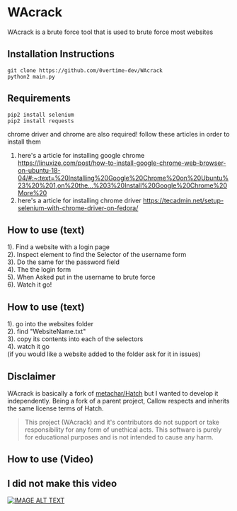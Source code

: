 # WAcrack
WAcrack is a brute force tool that is used to brute force most websites

## Installation Instructions
```
git clone https://github.com/0vertime-dev/WAcrack
python2 main.py
```

## Requirements
```
pip2 install selenium
pip2 install requests
```
chrome driver and chrome are also required!
follow these articles in order to install them
1. here's a article for installing google chrome
   https://linuxize.com/post/how-to-install-google-chrome-web-browser-on-ubuntu-18-04/#:~:text=%20Installing%20Google%20Chrome%20on%20Ubuntu%23%20%201,on%20the...%203%20Install%20Google%20Chrome%20More%20
2. here's a article for installing chrome  driver
   https://tecadmin.net/setup-selenium-with-chrome-driver-on-fedora/

## How to use (text)
1). Find a website with a login page<br>
2). Inspect element to find the Selector of the username form<br>
3). Do the same for the password field<br>
4). The the login form <br>
5). When Asked put in the username to brute force<br>
6). Watch it go!

## How to use (text)
1). go into the websites folder<br>
2). find "WebsiteName.txt"<br>
3). copy its contents into each of the selectors<br>
4). watch it go<br>
(if you would like a website added to the folder ask for it in issues)

## Disclaimer
WAcrack is basically a fork of [metachar/Hatch](https://github.com/metachar/Hatch) but I wanted to develop it independently. Being a fork of a parent project, Callow respects and inherits the same license terms of Hatch.

> This project (WAcrack) and it's contributors do not support or take responsibility for any form of unethical acts. This software is purely for educational purposes and is not intended to cause any harm.

## How to use (Video)
## I did not make this video
[![IMAGE ALT TEXT](https://i.ytimg.com/vi/Hd_kQVnajxk/hqdefault.jpg?sqp=-oaymwEZCPYBEIoBSFXyq4qpAwsIARUAAIhCGAFwAQ==&rs=AOn4CLC7N67-Q67WAxMViUrHWJDdnkSM9A)](https://youtu.be/Hd_kQVnajxk "Video Title")
